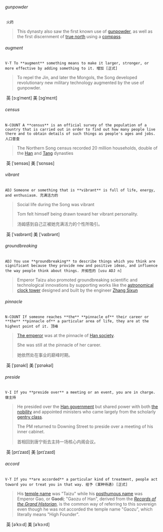 ###### gunpowder

​	`火药`

> This dynasty also saw the first known use of [gunpowder](https://en.wikipedia.org/wiki/Gunpowder), as well as the first discernment of [true north](https://en.wikipedia.org/wiki/True_north) using a [compass](https://en.wikipedia.org/wiki/Compass).

###### augment

​	`V-T To **augment** something means to make it larger, stronger, or more effective by adding something to it. 增加 [正式]`

>To repel the Jin, and later the Mongols, the Song developed revolutionary new military technology augmented by the use of gunpowder.

​	英 [ɔ:gˈment]   美 [ɔɡˈmɛnt] 

###### census

​	`N-COUNT A **census** is an official survey of the population of a country that is carried out in order to find out how many people live there and to obtain details of such things as people's ages and jobs. 人口普查`

> The Northern Song census recorded 20 million households, double of the [Han](https://en.wikipedia.org/wiki/Han_dynasty) and [Tang](https://en.wikipedia.org/wiki/Tang_dynasty) dynasties

​	英 [ˈsensəs]   美 [ˈsɛnsəs] 

###### vibrant

​	`ADJ Someone or something that is **vibrant** is full of life, energy, and enthusiasm. 充满活力的`

> Social life during the Song was vibrant
>
> Tom felt himself being drawn toward her vibrant personality.
>
> 汤姆感到自己正被她充满活力的个性所吸引。

​	英 [ˈvaɪbrənt]   美 [ˈvaɪbrənt] 

###### groundbreaking

​	`ADJ You use **groundbreaking** to describe things which you think are significant because they provide new and positive ideas, and influence the way people think about things. 开拓性的 [usu ADJ n]`

> Emperor Taizu also promoted groundbreaking scientific and technological innovations by supporting works like the [astronomical](https://en.wikipedia.org/wiki/Astronomical_clock) [clock tower](https://en.wikipedia.org/wiki/Clock_tower) designed and built by the engineer [Zhang Sixun](https://en.wikipedia.org/wiki/Zhang_Sixun)

###### pinnacle

​	`N-COUNT If someone reaches **the** **pinnacle of** their career or **the** **pinnacle of** a particular area of life, they are at the highest point of it. 顶峰`

> [The emperor](https://en.wikipedia.org/wiki/Emperor_of_China) was at the pinnacle of [Han society](https://en.wikipedia.org/wiki/Society_and_culture_of_the_Han_dynasty).
>
> She was still at the pinnacle of her career.
>
> 她依然处在事业的巅峰时期。

​	英 [ˈpɪnəkl]   美 [ˈpɪnəkəl] 

###### preside

​	`V-I If you **preside over** a meeting or an event, you are in charge. 做主持`

> He presided over the [Han government](https://en.wikipedia.org/wiki/Government_of_the_Han_dynasty) but shared power with both [the nobility](https://en.wikipedia.org/wiki/Chinese_nobility) and appointed ministers who came largely from the scholarly [gentry class](https://en.wikipedia.org/wiki/Gentry_(China)). 
>
> The PM returned to Downing Street to preside over a meeting of his inner cabinet.
>
> 首相回到唐宁街去主持一场核心内阁会议。

​	英 [prɪˈzaɪd]   美 [prɪˈzaɪd] 

###### accord

​	`V-T If you **are accorded** a particular kind of treatment, people act toward you or treat you in that way. 给予 (某种待遇) [正式]`

> His [temple name](https://en.wikipedia.org/wiki/Temple_name) was "Taizu" while his [posthumous name](https://en.wikipedia.org/wiki/Posthumous_name) was Emperor Gao, or **Gaodi**; "Gaozu of Han", derived from the *[Records of the Grand Historian](https://en.wikipedia.org/wiki/Records_of_the_Grand_Historian)*, is the common way of referring to this sovereign even though he was not accorded the temple name "Gaozu", which literally means "High Founder".

​	英 [əˈkɔ:d]   美 [əˈkɔ:rd] 